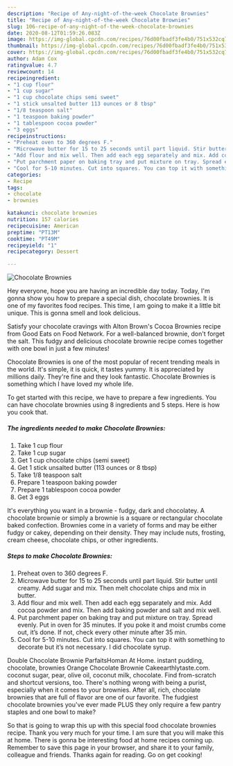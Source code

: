 ```yaml
---
description: "Recipe of Any-night-of-the-week Chocolate Brownies"
title: "Recipe of Any-night-of-the-week Chocolate Brownies"
slug: 106-recipe-of-any-night-of-the-week-chocolate-brownies
date: 2020-08-12T01:59:26.083Z
image: https://img-global.cpcdn.com/recipes/76d00fbadf3fe4b0/751x532cq70/chocolate-brownies-recipe-main-photo.jpg
thumbnail: https://img-global.cpcdn.com/recipes/76d00fbadf3fe4b0/751x532cq70/chocolate-brownies-recipe-main-photo.jpg
cover: https://img-global.cpcdn.com/recipes/76d00fbadf3fe4b0/751x532cq70/chocolate-brownies-recipe-main-photo.jpg
author: Adam Cox
ratingvalue: 4.7
reviewcount: 14
recipeingredient:
- "1 cup flour"
- "1 cup sugar"
- "1 cup chocolate chips semi sweet"
- "1 stick unsalted butter 113 ounces or 8 tbsp"
- "1/8 teaspoon salt"
- "1 teaspoon baking powder"
- "1 tablespoon cocoa powder"
- "3 eggs"
recipeinstructions:
- "Preheat oven to 360 degrees F."
- "Microwave butter for 15 to 25 seconds until part liquid. Stir butter until creamy. Add sugar and mix. Then melt chocolate chips and mix in butter."
- "Add flour and mix well. Then add each egg separately and mix. Add cocoa powder and mix. Then add baking powder and salt and mix well."
- "Put parchment paper on baking tray and put mixture on tray. Spread evenly. Put in oven for 35 minutes. If you poke it and moist crumbs come out, it’s done. If not, check every other minute after 35 min."
- "Cool for 5-10 minutes. Cut into squares. You can top it with something to decorate but it’s not necessary. I did chocolate syrup."
categories:
- Recipe
tags:
- chocolate
- brownies

katakunci: chocolate brownies 
nutrition: 157 calories
recipecuisine: American
preptime: "PT13M"
cooktime: "PT49M"
recipeyield: "1"
recipecategory: Dessert

---
```



![Chocolate Brownies](https://img-global.cpcdn.com/recipes/76d00fbadf3fe4b0/751x532cq70/chocolate-brownies-recipe-main-photo.jpg)

Hey everyone, hope you are having an incredible day today. Today, I'm gonna show you how to prepare a special dish, chocolate brownies. It is one of my favorites food recipes. This time, I am going to make it a little bit unique. This is gonna smell and look delicious.

Satisfy your chocolate cravings with Alton Brown&#39;s Cocoa Brownies recipe from Good Eats on Food Network. For a well-balanced brownie, don&#39;t forget the salt. This fudgy and delicious chocolate brownie recipe comes together with one bowl in just a few minutes!

Chocolate Brownies is one of the most popular of recent trending meals in the world. It's simple, it is quick, it tastes yummy. It is appreciated by millions daily. They're fine and they look fantastic. Chocolate Brownies is something which I have loved my whole life.


To get started with this recipe, we have to prepare a few ingredients. You can have chocolate brownies using 8 ingredients and 5 steps. Here is how you cook that.

<!--inarticleads1-->

##### The ingredients needed to make Chocolate Brownies:

1. Take 1 cup flour
1. Take 1 cup sugar
1. Get 1 cup chocolate chips (semi sweet)
1. Get 1 stick unsalted butter (113 ounces or 8 tbsp)
1. Take 1/8 teaspoon salt
1. Prepare 1 teaspoon baking powder
1. Prepare 1 tablespoon cocoa powder
1. Get 3 eggs


It&#39;s everything you want in a brownie - fudgy, dark and chocolatey. A chocolate brownie or simply a brownie is a square or rectangular chocolate baked confection. Brownies come in a variety of forms and may be either fudgy or cakey, depending on their density. They may include nuts, frosting, cream cheese, chocolate chips, or other ingredients. 

<!--inarticleads2-->

##### Steps to make Chocolate Brownies:

1. Preheat oven to 360 degrees F.
1. Microwave butter for 15 to 25 seconds until part liquid. Stir butter until creamy. Add sugar and mix. Then melt chocolate chips and mix in butter.
1. Add flour and mix well. Then add each egg separately and mix. Add cocoa powder and mix. Then add baking powder and salt and mix well.
1. Put parchment paper on baking tray and put mixture on tray. Spread evenly. Put in oven for 35 minutes. If you poke it and moist crumbs come out, it’s done. If not, check every other minute after 35 min.
1. Cool for 5-10 minutes. Cut into squares. You can top it with something to decorate but it’s not necessary. I did chocolate syrup.


Double Chocolate Brownie ParfaitsHoman At Home. instant pudding, chocolate, brownies Orange Chocolate Brownie Cakeearthlytaste.com. coconut sugar, pear, olive oil, coconut milk, chocolate. Find from-scratch and shortcut versions, too. There&#39;s nothing wrong with being a purist, especially when it comes to your brownies. After all, rich, chocolate brownies that are full of flavor are one of our favorite. The fudgiest chocolate brownies you&#39;ve ever made PLUS they only require a few pantry staples and one bowl to make? 

So that is going to wrap this up with this special food chocolate brownies recipe. Thank you very much for your time. I am sure that you will make this at home. There is gonna be interesting food at home recipes coming up. Remember to save this page in your browser, and share it to your family, colleague and friends. Thanks again for reading. Go on get cooking!
